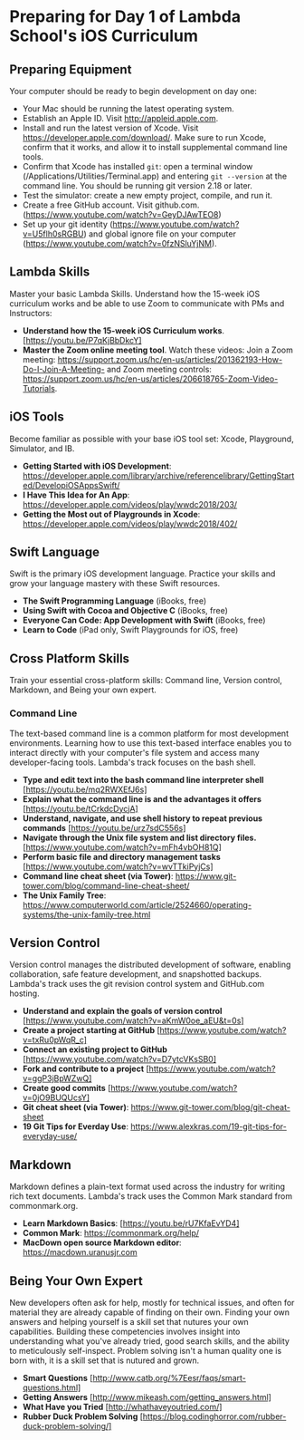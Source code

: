 # Preparing for Day 1 of Lambda School's iOS Curriculum

## Preparing Equipment

Your computer should be ready to begin development on day one:

* Your Mac should be running the latest operating system.
* Establish an Apple ID. Visit http://appleid.apple.com.
* Install and run the latest version of Xcode. Visit https://developer.apple.com/download/. Make sure to run Xcode, confirm that it works, and allow it to install supplemental command line tools.
* Confirm that Xcode has installed `git`: open a terminal window (/Applications/Utilities/Terminal.app) and entering `git --version` at the command line. You should be running git version 2.18 or later.
* Test the simulator: create a new empty project, compile, and run it.
* Create a free GitHub account. Visit github.com. (https://www.youtube.com/watch?v=GeyDJAwTEO8)
* Set up your git identity (https://www.youtube.com/watch?v=U5flh0sRGBU) and global ignore file on your computer (https://www.youtube.com/watch?v=0fzNSluYjNM). 

## Lambda Skills

Master your basic Lambda Skills. Understand how the 15-week iOS curriculum works and be able to use Zoom to communicate with PMs and Instructors:

* **Understand how the 15-week iOS Curriculum works**. [https://youtu.be/P7qKjBbDkcY]
* **Master the Zoom online meeting tool**. Watch these videos: Join a Zoom meeting: https://support.zoom.us/hc/en-us/articles/201362193-How-Do-I-Join-A-Meeting- and Zoom meeting controls: https://support.zoom.us/hc/en-us/articles/206618765-Zoom-Video-Tutorials.

## iOS Tools

Become familiar as possible with your base iOS tool set: Xcode, Playground, Simulator, and IB.

* **Getting Started with iOS Development**: https://developer.apple.com/library/archive/referencelibrary/GettingStarted/DevelopiOSAppsSwift/
* **I Have This Idea for An App**: https://developer.apple.com/videos/play/wwdc2018/203/
* **Getting the Most out of Playgrounds in Xcode**: https://developer.apple.com/videos/play/wwdc2018/402/

## Swift Language

Swift is the primary iOS development language. Practice your skills and grow your language mastery with these Swift resources.

* **The Swift Programming Language** (iBooks, free)
* **Using Swift with Cocoa and Objective C** (iBooks, free)
* **Everyone Can Code: App Development with Swift** (iBooks, free)
* **Learn to Code** (iPad only, Swift Playgrounds for iOS, free)

## Cross Platform Skills

Train your essential cross-platform skills: Command line, Version control, Markdown, and Being your own expert. 

### Command Line

The text-based command line is a common platform for most development environments. Learning how to use this text-based interface enables you to interact directly with your computer's file system and access many developer-facing tools. Lambda's track focuses on the bash shell.

* **Type and edit text into the bash command line interpreter shell** [https://youtu.be/mq2RWXEfJ6s]
* **Explain what the command line is and the advantages it offers** [https://youtu.be/tCrkdcDycjA]
* **Understand, navigate, and use shell history to repeat previous commands** [https://youtu.be/urz7sdC556s]
* **Navigate through the Unix file system and list directory files.** [https://www.youtube.com/watch?v=mFh4vbOH81Q]
* **Perform basic file and directory management tasks** [https://www.youtube.com/watch?v=wvTTkiPyjCs]
* **Command line cheat sheet (via Tower)**: https://www.git-tower.com/blog/command-line-cheat-sheet/
* **The Unix Family Tree**: https://www.computerworld.com/article/2524660/operating-systems/the-unix-family-tree.html

## Version Control 

Version control manages the distributed development of software, enabling collaboration, safe feature development, and snapshotted backups. Lambda's track uses the git revision control system and GitHub.com hosting.

* **Understand and explain the goals of version control** [https://www.youtube.com/watch?v=aKmW0oe_aEU&t=0s]
* **Create a project starting at GitHub** [https://www.youtube.com/watch?v=txRu0pWqR_c]
* **Connect an existing project to GitHub** [https://www.youtube.com/watch?v=D7ytcVKsSB0]
* **Fork and contribute to a project** [https://www.youtube.com/watch?v=ggP3jBpWZwQ]
* **Create good commits** [https://www.youtube.com/watch?v=0jO9BUQUcsY]
* **Git cheat sheet (via Tower)**: https://www.git-tower.com/blog/git-cheat-sheet
* **19 Git Tips for Everday Use**: https://www.alexkras.com/19-git-tips-for-everyday-use/ 

## Markdown

Markdown defines a plain-text format used across the industry for writing rich text documents. Lambda's track uses the Common Mark standard from commonmark.org.

* **Learn Markdown Basics**: [https://youtu.be/rU7KfaEvYD4]
* **Common Mark**: https://commonmark.org/help/
* **MacDown open source Markdown editor**: https://macdown.uranusjr.com

## Being Your Own Expert

New developers often ask for help, mostly for technical issues, and often for material they are already capable of finding on their own. Finding your own answers and helping yourself is a skill set that nutures your own capabilities. Building these competencies involves insight into understanding what you've already tried, good search skills, and the ability to meticulously self-inspect. Problem solving isn't a human quality one is born with, it is a skill set that is nutured and grown.

* **Smart Questions** [http://www.catb.org/%7Eesr/faqs/smart-questions.html]
* **Getting Answers** [http://www.mikeash.com/getting_answers.html]
* **What Have you Tried** [http://whathaveyoutried.com/]
* **Rubber Duck Problem Solving** [https://blog.codinghorror.com/rubber-duck-problem-solving/]
